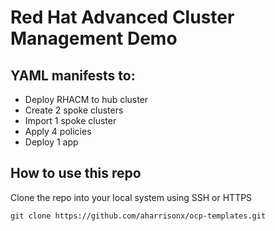 # Red Hat Advanced Cluster Management Demo

## YAML manifests to:

- Deploy RHACM to hub cluster
- Create 2 spoke clusters
- Import 1 spoke cluster
- Apply 4 policies
- Deploy 1 app

## How to use this repo
Clone the repo into your local system using SSH or HTTPS
```
git clone https://github.com/aharrisonx/ocp-templates.git
```

